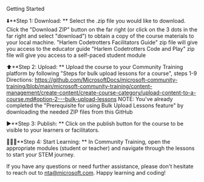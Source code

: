 Getting Started

⬇️**Step 1: Download: **
Select the .zip file you would like to download. Click the "Download ZIP" button on the far right (or click on the 3 dots in the far right and select "download") to obtain a copy of the course materials to your local machine.
  "Harlem Codetrotters Facilitators Guide" zip file will give you access to the educator guide
  "Harlem Codetrotters Code and Play" zip file will give you access to a self-paced student module

⬆️**Step 2: Upload: **
Upload the course to your Community Training platform by following "Steps for bulk upload lessons for a course", steps 1-9
Directions: https://github.com/MicrosoftDocs/microsoft-community-training/blob/main/microsoft-community-training/content-management/create-content/create-course-category/upload-content-to-a-course.md#option-2---bulk-upload-lessons
NOTE: You've already completed the "Prerequisite for using Bulk Upload Lessons feature" by downloading the needed ZIP files from this GitHub

▶️**Step 3: Publish: **
Click on the publish button for the course to be visible to your learners or facilitators.

👩🏾‍💻**Step 4: Start Learning: **
In Community Training, open the appropriate modules (student or teacher) and navigate through the lessons to start your STEM journey.

If you have any questions or need further assistance, please don't hesitate to reach out to nta@microsoft.com. Happy learning and coding!
